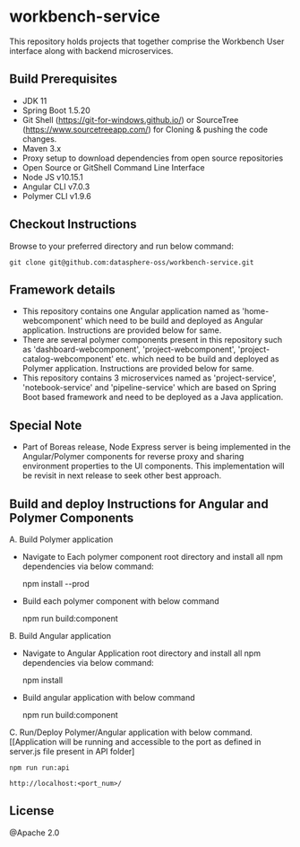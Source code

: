 # workbench-service

This repository holds projects that together comprise the Workbench User interface along with backend microservices.

## Build Prerequisites

* JDK 11
* Spring Boot 1.5.20
* Git Shell (https://git-for-windows.github.io/) or SourceTree (https://www.sourcetreeapp.com/) for Cloning & pushing the code changes. 
* Maven 3.x
* Proxy setup to download dependencies from open source repositories
* Open Source or GitShell Command Line Interface
* Node JS v10.15.1
* Angular CLI v7.0.3
* Polymer CLI v1.9.6

## Checkout Instructions

Browse to your preferred directory and run below command:
	
	git clone git@github.com:datasphere-oss/workbench-service.git

## Framework details

* This repository contains one Angular application named as 'home-webcomponent' which need to be build and deployed as Angular application. Instructions are provided below for same.
* There are several polymer components present in this repository such as 'dashboard-webcomponent', 'project-webcomponent', 'project-catalog-webcomponent' etc. which need to be build and deployed as Polymer application. Instructions are provided below for same.
* This repository contains 3 microservices named as 'project-service', 'notebook-service' and 'pipeline-service' which are based on Spring Boot based framework and need to be deployed as a Java application. 


## Special Note
* Part of Boreas release, Node Express server is being implemented in the Angular/Polymer components for reverse proxy and sharing environment properties to the UI components. This implementation will be revisit in next release to seek other best approach.

## Build and deploy Instructions for Angular and Polymer Components

A. Build Polymer application
* Navigate to Each polymer component root directory and install all npm dependencies via below command:
   
    npm install --prod 

* Build each polymer component with below command

	npm run build:component
	
B. Build Angular application
* Navigate to Angular Application root directory and install all npm dependencies via below command:
   
    npm install

* Build angular application with below command

	npm run build:component
	
C. Run/Deploy Polymer/Angular application with below command. [[Application will be running and accessible to the port as defined in server.js file present in API folder] 

	npm run run:api

	http://localhost:<port_num>/

## License

@Apache 2.0

